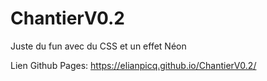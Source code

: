 # ChantierV0.2

Juste du fun avec du CSS et un effet Néon

Lien Github Pages:
https://elianpicq.github.io/ChantierV0.2/
